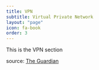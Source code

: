 ```yaml
---
title: VPN
subtitle: Virtual Private Network
layout: "page"
icon: fa-book
order: 3
---
```


This is the VPN section

source: [The Guardian](https://www.theguardian.com/books/booksblog/2011/jan/04/best-boring-books)
